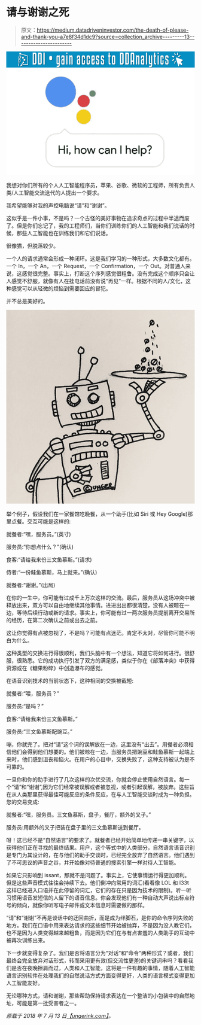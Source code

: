 # 请与谢谢之死

> 原文：<https://medium.datadriveninvestor.com/the-death-of-please-and-thank-you-a7e8f34d1dc9?source=collection_archive---------13----------------------->

[![](img/26a39bd666ba67ac14317d697eb68234.png)](http://www.track.datadriveninvestor.com/1126B)![](img/5d53e41123ba1f0e06de9b22488a5b9a.png)

我想对你们所有的个人人工智能程序员，苹果、谷歌、微软的工程师，所有负责人类/人工智能交流迭代的人提出一个要求。

我希望能够对我的声控电脑说“请”和“谢谢”。

这似乎是一件小事，不是吗？一个古怪的美好事物在追求奇点的过程中半途而废了。但是你们忘记了，我的工程师们，当你们训练你们的人工智能和我们说话的时候，那些人工智能也在训练我们和它们说话。

很像猫，但脱落较少。

一个人的请求通常会形成一种闭环。这是我们学习的一种形式，大多数文化都有。一个 In，一个 An，一个 Request，一个 Confirmation，一个 Out。对普通人来说，这感觉很完整。事实上，打断这个序列感觉很粗鲁。没有完成这个顺序只会让人感觉不舒服，就像有人在挂电话前没有说“再见”一样。根据不同的人/文化，这种感觉可以从轻微的烦恼到需要回应的冒犯。

并不总是美好的。

![](img/6a14776914bc047b63ba3bb7d7e7d731.png)

举个例子，假设我们在一家餐馆吃晚餐，从一个助手(比如 Siri 或 Hey Google)那里点餐。交互可能是这样的:

就餐者:“嘿，服务员。”(英寸)

服务员:“你想点什么？”(确认)

食客:“请给我来份三文鱼慕斯。”(请求)

侍者:“一份鲑鱼慕斯，马上就来。”(确认)

就餐者:“谢谢。”(出局)

在你的一生中，你可能有过成千上万次这样的交流。最后，服务员从这场冲突中被释放出来，双方可以自由地继续其他事情。进进出出都很清楚，没有人被晾在一边，等待后续行动或新的请求。事实上，你可能有过一两次服务员提前离开交易所的经历，在第二次确认之前或出去之前。

这让你觉得有点被忽视了，不是吗？可能有点迷茫。肯定不太对，尽管你可能不明白为什么。

这种类型的交换进行得很顺利，我们头脑中有一个想法，知道它将如何进行。很舒服，很熟悉。它的成功执行引发了双方的满足感，类似于你在《部落冲突》中获得资源或在《糖果粉碎》中创造瀑布的感觉。

在语音识别技术的当前状态下，这种相同的交换被截短:

就餐者:“喂，服务员？”

服务员:“是吗？”

食客:“请给我来份三文鱼慕斯。”

服务员:“三文鱼慕斯配豌豆。”

嘣，你就完了。把对“请”这个词的误解放在一边，这里没有“出去”。用餐者必须相信他们会得到他们想要的。他们被晾在一边，当服务员把豌豆和鲑鱼慕斯一起端上来时，他们感到沮丧和恼火。在用户的心目中，交换失败了，这种支持被认为是不可靠的。

一旦你和你的助手进行了几次这样的次优交流，你就会停止使用自然语言。每一个“请”和“谢谢”,因为它们经常被误解或者被忽视，或者引起误解，被放弃。这些旨在从人类那里获得最佳可能反应的条件反应，在与人工智能交谈时成为一种负担。您的交易变成:

就餐者:“嘿，服务员。三文鱼慕斯，盘子，餐厅，额外的叉子。”

服务员:用额外的叉子把装在盘子里的三文鱼慕斯送到餐厅。

呀！这已经不是“自然语言”的要求了。就餐者已经开始简单地传递一串关键字，以获得他们正在寻找的最终结果。用户，这个等式中的人类部分，自然语言语音识别是专门为其设计的，在与他们的助手交谈时，已经完全放弃了自然语言。他们遇到了不可思议的声音之谷，并开始像对待普通的搜索引擎一样对待人工智能。

如果它只影响到 issant，那就不是问题了。事实上，它使事情运行得更加顺利。但是这些声音模式往往会持续下去。他们倒冲向常用的词汇(看看像 LOL 和 l33t 这样已经进入口语并在此停留的词汇，它们的存在只是因为技术的限制)。听一听习惯用语音发短信的人留下的语音信息。你会发现他们有一种自动大声说出标点符号的倾向，就像你听写电子邮件或文本信息时需要做的那样。

“请”和“谢谢”不再是谈话中的迂回曲折，而是成为绊脚石，是你的命令序列失败的地方。我们在口语中用来表达请求的这些细节开始被抛弃，不是因为没人教它们，也不是因为人类变得越来越粗鲁，而是因为它们在与有点害羞的人类助手的互动中被再次训练出来。

下一步就变得复杂了。我们是否将语言分为“对话”和“命令”两种形式？或者，我们最终会完全放弃对话形式，转而采用更有效(但交流性更差)的关键词串吗？看看我们是否在夜晚擦肩而过，人类和人工智能，这将是一件有趣的事情，随着人工智能语言识别软件在处理我们的自然说话方式方面变得更好，人类的语言模式变得更加人工智能友好。

无论哪种方式，请和谢谢，那些帮助保持请求表达在一个整洁的小包装中的自然地址，可能是第一批受害者之一。

*原载于 2018 年 7 月 13 日*[*【ungerink.com】*](http://www.ungerink.com/the-simple-exchange-of-please-and-thank-you/)*。*